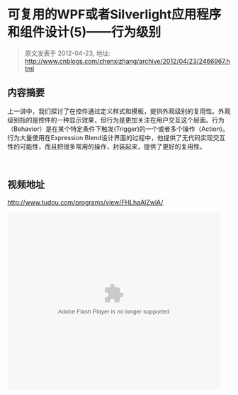 # 可复用的WPF或者Silverlight应用程序和组件设计(5)&mdash;&mdash;行为级别 
> 原文发表于 2012-04-23, 地址: http://www.cnblogs.com/chenxizhang/archive/2012/04/23/2466967.html 


<h2>内容摘要</h2> <p>上一讲中，我们探讨了在控件通过定义样式和模板，提供外观级别的复用性。外观级别指的是控件的一种显示效果，但行为是更加关注在用户交互这个层面。行为（Behavior）是在某个特定条件下触发(Trigger)的一个或者多个操作（Action)。行为大量使用在Expression Blend设计界面的过程中，他提供了无代码实现交互性的可能性，而且把很多常用的操作，封装起来，提供了更好的复用性。</p> <p>&nbsp;</p> <h2>视频地址</h2> <p><a href="http://www.tudou.com/programs/view/FHLhaAlZwlA/">http://www.tudou.com/programs/view/FHLhaAlZwlA/</a></p> <p><embed src="http://www.tudou.com/v/FHLhaAlZwlA/&amp;rpid=101037296&amp;resourceId=101037296_05_05_99/v.swf" type="application/x-shockwave-flash" allowscriptaccess="always" allowfullscreen="true" wmode="opaque" width="480" height="400"></embed></p>